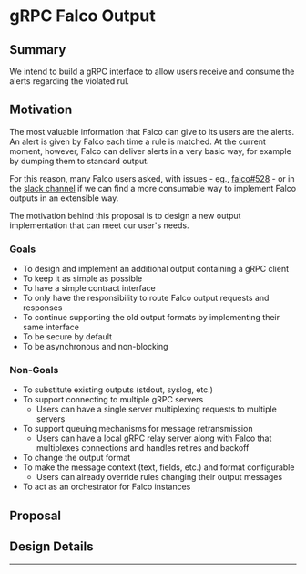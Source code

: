 # gRPC Falco Output

<!-- toc -->

## Summary

We intend to build a gRPC interface to allow users receive and consume the alerts regarding the violated rul.

## Motivation

The most valuable information that Falco can give to its users are the alerts.
An alert is given by Falco each time a rule is matched.
At the current moment, however, Falco can deliver alerts in a very basic way, for example by dumping
them to standard output.

For this reason, many Falco users asked, with issues - eg., [falco#528](https://github.com/falcosecurity/falco/issues/528) - or in the [slack channel]() if we can find a more consumable way to
implement Falco outputs in an extensible way.

The motivation behind this proposal is to design a new output implementation that can meet our user's needs.

### Goals

- To design and implement an additional output containing a gRPC client
- To keep it as simple as possible
- To have a simple contract interface
- To only have the responsibility to route Falco output requests and responses
- To continue supporting the old output formats by implementing their same interface
- To be secure by default
- To be asynchronous and non-blocking


### Non-Goals

- To substitute existing outputs (stdout, syslog, etc.)
- To support connecting to multiple gRPC servers
  - Users can have a single server multiplexing requests to multiple servers
- To support queuing mechanisms for message retransmission
  - Users can have a local gRPC relay server along with Falco that multiplexes connections and handles retires and backoff
- To change the output format
- To make the message context (text, fields, etc.) and format configurable
  - Users can already override rules changing their output messages
- To act as an orchestrator for Falco instances


## Proposal

## Design Details

---
